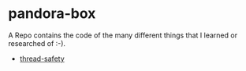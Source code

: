 # pandora-box

A Repo contains the code of the many different things that I learned or researched of :-).

- [thread-safety](./thread-safety/)
